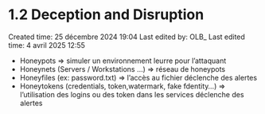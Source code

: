 # 1.2 Deception and Disruption

Created time: 25 décembre 2024 19:04
Last edited by: OLB_
Last edited time: 4 avril 2025 12:55

- Honeypots ⇒ simuler un environnement leurre pour l’attaquant
- Honeynets (Servers / Workstations …) ⇒ réseau de honeypots
- Honeyfiles (ex: password.txt) ⇒ l’accès au fichier déclenche des alertes
- Honeytokens (credentials, token,watermark, fake fdentity…) ⇒ l’utilisation des logins ou des token dans les services déclenche des alertes